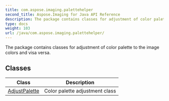 ```yaml
---
title: com.aspose.imaging.palettehelper
second_title: Aspose.Imaging for Java API Reference
description: The package contains classes for adjustment of color palette to the image colors and visa versa.
type: docs
weight: 103
url: /java/com.aspose.imaging.palettehelper/
---
```


The package contains classes for adjustment of color palette to the image colors and visa versa.


## Classes

| Class | Description |
| --- | --- |
| [AdjustPalette](../com.aspose.imaging.palettehelper/adjustpalette) | Color palette adjustment class |
